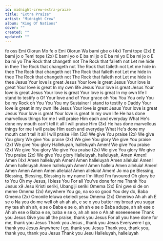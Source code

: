 ```yaml
---
id: midnight-crew-extra-praize
title: "Extra Praize"
artist: "Midnight Crew"
album: "King Of Nations"
cover: ""
created: ""
updated: ""
---
```


fe oss
Emi Olorun
Mo fe o
Emi Olorun
Wa bami gbe o (4x)
Temi tope (2x)
E bami jo o
Temi tope (2x)
E bami yo o
E ba mi jo o
E ba mi yo
E ba mi jo o
E ba mi yo
The Rock that changeth not
The Rock that faileth not
Let me hide in thee
The Rock that changeth not
The Rock that faileth not
Let me hide in thee
The Rock that changeth not
The Rock that faileth not
Let me hide in thee
The Rock that changeth not
The Rock that faileth not
Let me hide in thee
Jesus Your love is great
Jesus Your love is great
Jesus Your love is great
Your love is great
In my own life
Jesus Your love is great
Jesus Your love is great
Jesus Your love is great
Your love is great
In my own life
I stand to testify o
Of Your love and of Your grace oh
You You You only You be my Rock oh
You You You my Sustainer
I stand to testify o Daddy
Your love is great in my own life
Jesus Your love is great
Jesus Your love is great
Jesus Your love is great
Your love is great
In my own life
He has done marvellous things for me
I will praise Him each and everyday
What He's done my mouth can't tell it all
I will praise Him (3x)
He has done marvellous things for me
I will praise Him each and everyday
What He's done my mouth can't tell it all
I will praise Him (3x)
We give You praise (2x)
We give You glory
We give You praise (2x)
We give You glory
We give You praise (2x)
We give You glory
Halleluyah, halleluyah Amen!
We give You praise (2x)
We give You glory
We give You praise (2x)
We give You glory
We give You praise (2x)
We give You glory
Halleluyah, halleluyah, Amen
Amen! Amen (4x)
Amen halleluyah Amen!
Amen halleluyah
Amen alleluia! Amen!
Amen halleluyah
Amen halleluyah Amen!
Amen hallelu
Amen alleluia! Amen!
Amen Amen Amen Amen alleluia!
Amen alleluia! Amen!
Jo ma pe Blessing, Blessing,
Blessing, Blessing is my name
I'm lifted I'm favoured
Oh glory be to You
Oh my Jesus, I bless You
For all You've done for me
Thank You Jesus x9
Jesu Kristi seriki, Ubangiji seriki
Omema (2x)
Eni gwe si de on meme
Omema (2x)
Anywhere You go, na so so good You dey do, Baba
Omema (2x)
Omonile leluwa ekeledi yesu
Omema (2x)
Omeriwo
Ah ah ah
E se o
Na you do me well oh ah ah ah, e se o
you butter my bread you sugar my tea ah ah ah, e se o
Baba e se o, ah ah e se o
Baba adupe, ah ah ese o
Ah ah ese o
Baba e se, baba e se o, ah ah ese o
Ah ah eseeeeeeee
Thank you Jesus
Give you all the praise, thank you Jesus
For all you have done for me, thank you Jesus
Thank you Jesus , thank you Jesus
Everywere I go, thank you Jesus
Anywhere I go, thank you Jesus
Thank you, thank you, thank you, thank you Jesus
Thank you Jesu
Halleluyah, halleluyah